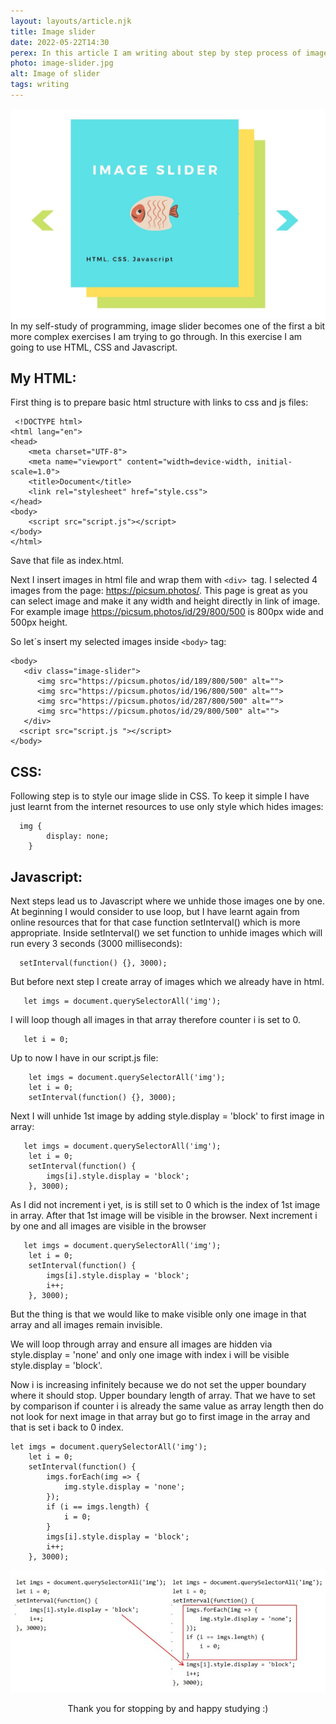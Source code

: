 ```yaml
---
layout: layouts/article.njk
title: Image slider
date: 2022-05-22T14:30
perex: In this article I am writing about step by step process of image slider creation
photo: image-slider.jpg
alt: Image of slider
tags: writing
---
```


![Image slider](/images/blog/image-slider.jpg)
In my self-study of programming, image slider becomes one of the first a bit more complex exercises I am trying to go through.
In this exercise I am going to use HTML, CSS and Javascript.

## My HTML:

First thing is to prepare basic html structure with links to css and js files:

```
 <!DOCTYPE html>
<html lang="en">
<head>
    <meta charset="UTF-8">
    <meta name="viewport" content="width=device-width, initial-scale=1.0">
    <title>Document</title>
    <link rel="stylesheet" href="style.css">
</head>
<body>
    <script src="script.js"></script>
</body>
</html>
```

Save that file as index.html.

Next I insert images in html file and wrap them with `<div> `tag. I selected 4 images from the page: https://picsum.photos/. This page is great as you can select image and make it any width and height directly in link of image. For example image https://picsum.photos/id/29/800/500 is 800px wide and 500px height.

So let´s insert my selected images inside `<body>` tag:

```
<body>
   <div class="image-slider">
      <img src="https://picsum.photos/id/189/800/500" alt="">
      <img src="https://picsum.photos/id/196/800/500" alt="">
      <img src="https://picsum.photos/id/287/800/500" alt="">
      <img src="https://picsum.photos/id/29/800/500" alt="">
   </div>
  <script src="script.js "></script>
</body>
```

## CSS:

Following step is to style our image slide in CSS. To keep it simple I have just learnt from the internet resources to use only style which hides images:

```
  img {
        display: none;
    }

```

## Javascript:

Next steps lead us to Javascript where we unhide those images one by one. At beginning I would consider to use loop, but I have learnt again from online resources that for that case function setInterval() which is more appropriate. Inside setInterval() we set function to unhide images which will run every 3 seconds (3000 milliseconds):

```
  setInterval(function() {}, 3000);
```

But before next step I create array of images which we already have in html.

```
   let imgs = document.querySelectorAll('img');
```

I will loop though all images in that array therefore counter i is set to 0.

```
   let i = 0;
```

Up to now I have in our script.js file:

```
    let imgs = document.querySelectorAll('img');
    let i = 0;
    setInterval(function() {}, 3000);
```

Next I will unhide 1st image by adding style.display = 'block' to first image in array:

```
   let imgs = document.querySelectorAll('img');
    let i = 0;
    setInterval(function() {
        imgs[i].style.display = 'block';
    }, 3000);
```

As I did not increment i yet, is is still set to 0 which is the index of 1st image in array. After that 1st image will be visible in the browser.
Next increment i by one and all images are visible in the browser

```
   let imgs = document.querySelectorAll('img');
    let i = 0;
    setInterval(function() {
        imgs[i].style.display = 'block';
        i++;
    }, 3000);
```

But the thing is that we would like to make visible only one image in that array and all images remain invisible.

We will loop through array and ensure all images are hidden via style.display = 'none' and only one image with index i will be visible style.display = 'block'.

Now i is increasing infinitely because we do not set the upper boundary where it should stop. Upper boundary length of array. That we have to set by comparison if counter i is already the same value as array length then do not look for next image in that array but go to first image in the array and that is set i back to 0 index.

```
let imgs = document.querySelectorAll('img');
    let i = 0;
    setInterval(function() {
        imgs.forEach(img => {
            img.style.display = 'none';
        });
        if (i == imgs.length) {
            i = 0;
        }
        imgs[i].style.display = 'block';
        i++;
    }, 3000);
```

![Block of code](/images/blog/code-1.jpg)

<div style="text-align: center;">
Thank you for stopping by and happy studying :)
</div>
